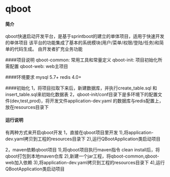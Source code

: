 # qboot
#### 简介
qboot快速启动开发平台，是基于sprintboot的建立的单体项目，适用于快速开发的单体项目
该平台的功能集成了基本的系统模块(用户/菜单/权限/登陆/任务)和简单的代码生成。
由开发者扩充业务功能

####项目说明
qboot-common: 常用工具和常量定义
qboot-init: 项目初始化所需配置
qboot-web: web主项目

####环境要求
mysql 5.7+ 
redis 4.0+

####初始化
1，将项目拉取下来后，新建数据库，并执行create_table.sql 和 insert_table.sql来初始化数据表
2，qboot-init/conf目录下是多环境下的配置文件(dev,test,prod)，将开发文件application-dev.yaml
的数据库与redis配置上，放在resources目录下

#### 运行说明
有两种方式来开启qboot开发
1，直接在qboot项目里开发
    1),将application-dev.yaml拷贝到工程的resources目录下
    2),运行QBootApplication类启动项目
    
2，maven依赖qboot项目
    1),将qboot项目执行maven指令 clean install后，将qboot打包到本地maven仓库
    2),新建一个jar工程，将qboot-common,qboot-web加入依赖
    3),将application-dev.yaml拷贝到工程的resources目录下
    4),运行QBootApplication类启动项目